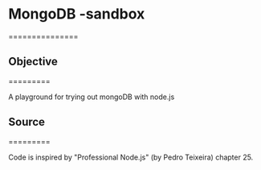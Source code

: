# MongoDB -sandbox
===============

## Objective
=========

A playground for trying out mongoDB with node.js

## Source
=========

Code is inspired by "Professional Node.js" (by Pedro Teixeira) chapter 25.